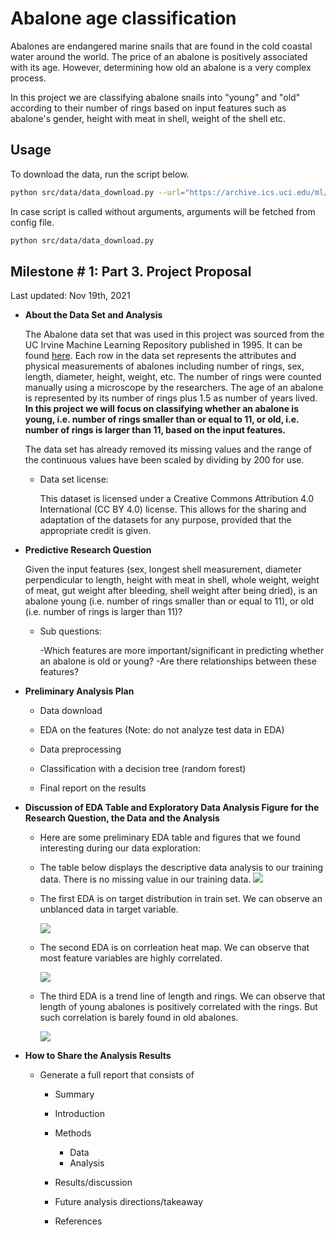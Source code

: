 # Abalone age classification

Abalones are endangered marine snails that are found in the cold coastal water around the world. The price of an abalone is positively associated with its age. However, determining how old an abalone is a very complex process. 

In this project we are classifying abalone snails into "young" and "old" according to their number of rings based on input features such as abalone's gender, height with meat in shell, weight of the shell etc.

## Usage
To download the data, run the script below.

```bash
python src/data/data_download.py --url="https://archive.ics.uci.edu/ml/machine-learning-databases/abalone/abalone.data" --outputfile="data/raw/abalone.data"
```
In case script is called without arguments, arguments will be fetched from config file.

```bash
python src/data/data_download.py
```

## Milestone \# 1: Part 3. Project Proposal

Last updated: Nov 19th, 2021

-   **About the Data Set and Analysis**

    The Abalone data set that was used in this project was sourced from the UC
    Irvine Machine Learning Repository published in 1995. It can be
    found <a href="https://archive-beta.ics.uci.edu/ml/datasets/abalone" >here</a>. Each row in
    the data set represents the attributes and physical measurements of
    abalones including number of rings, sex, length, diameter, height, weight,
    etc. The number of rings were
    counted manually using a microscope by the researchers. The age of an abalone is represented by its number of
    rings plus 1.5 as number of years lived. **In this project we will focus on
    classifying whether an abalone is young, i.e. number of rings
    smaller than or equal to 11, or old, i.e. number of rings is larger
    than 11, based on the input features.** 
    
    The data set has already
    removed its missing values and the range of the continuous values
    have been scaled by dividing by 200 for use.

    -   Data set license:

        This dataset is licensed under a Creative Commons Attribution
        4.0 International (CC BY 4.0) license. This allows for the
        sharing and adaptation of the datasets for any purpose, provided
        that the appropriate credit is given.

-   **Predictive Research Question**

    Given the input features (sex, longest shell measurement,
    diameter perpendicular to length, height with meat in shell, whole
    weight, weight of meat, gut weight after bleeding, shell weight
    after being dried), is an abalone young (i.e. number of rings smaller
    than or equal to 11), or old (i.e. number of rings is larger than 11)?

    -   Sub questions:

        -Which features are more important/significant in predicting
        whether an abalone is old or young?
        -Are there relationships between these features?

-   **Preliminary Analysis Plan**

    -   Data download

    -   EDA on the features (Note: do not analyze test data in EDA)

    -   Data preprocessing

    -   Classification with a decision tree (random forest)

    -   Final report on the results

-   **Discussion of EDA Table and Exploratory Data Analysis Figure 
    for the Research Question, the Data and the Analysis**
    -    Here are some preliminary EDA table and figures that we found interesting during our data exploration:
    -    The table below displays the descriptive data analysis to our training data. There is no missing value in our training data.
         ![](https://github.com/nickmao1994/abalone_age_classification/blob/main/src/eda/summary_table.png)
    -    The first EDA is on target distribution in train set. We can observe an unblanced data in target variable.
    
         ![](https://github.com/nickmao1994/abalone_age_classification/blob/main/src/eda/target_viz.png)
    -    The second EDA is on corrleation heat map. We can observe that most feature variables are highly correlated.
    
         ![](https://github.com/nickmao1994/abalone_age_classification/blob/main/src/eda/corr_viz.png)
    -    The third EDA is a trend line of length and rings. We can observe that length of young abalones is positively correlated with the rings. But such correlation is barely found in old abalones.
    
         ![](https://github.com/nickmao1994/abalone_age_classification/blob/main/src/eda/length_reg_viz.png)

-   **How to Share the Analysis Results**

    -   Generate a full report that consists of

        - Summary

        - Introduction

        - Methods
            - Data
            - Analysis

        - Results/discussion

        - Future analysis directions/takeaway

        - References
